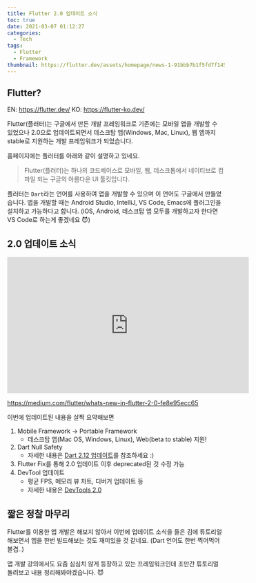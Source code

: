 ```yaml
---
title: Flutter 2.0 업데이트 소식
toc: true
date: 2021-03-07 01:12:27
categories:
  - Tech
tags:
  - Flutter
  - Framework
thumbnail: https://flutter.dev/assets/homepage/news-1-91bbb7b1f5fd7f145f357fe153b11b757f48f773823bb12efa3b2272ef7b2f67.png
---
```


## Flutter?

EN: <https://flutter.dev/>
KO: <https://flutter-ko.dev/>

Flutter(플러터)는 구글에서 만든 개발 프레임워크로 기존에는 모바일 앱을 개발할 수 있었으나 2.0으로 업데이트되면서 데스크탑 앱(Windows, Mac, Linux), 웹 앱까지 stable로 지원하는 개발 프레임워크가 되었습니다.

홈페이지에는 플러터를 아래와 같이 설명하고 있네요.

> Flutter(플러터)는 하나의 코드베이스로 모바일, 웹, 데스크톱에서 네이티브로 컴파일 되는 구글의 아름다운 UI 툴킷입니다.

플러터는 `Dart`라는 언어를 사용하여 앱을 개발할 수 있으며 이 언어도 구글에서 만들었습니다.
앱을 개발할 때는 Android Studio, IntelliJ, VS Code, Emacs에 플러그인을 설치하고 가능하다고 합니다.
(iOS, Android, 데스크탑 앱 모두를 개발하고자 한다면 VS Code로 하는게 좋겠네요 😈)

## 2.0 업데이트 소식

<iframe width="560" height="315" src="https://www.youtube.com/embed/IdrCyS7EF8M" frameborder="0" allow="accelerometer; autoplay; clipboard-write; encrypted-media; gyroscope; picture-in-picture" allowfullscreen></iframe>

<https://medium.com/flutter/whats-new-in-flutter-2-0-fe8e95ecc65>

이번에 업데이트된 내용을 살짝 요약해보면

1. Mobile Framework -> Portable Framework
    - 데스크탑 앱(Mac OS, Windows, Linux), Web(beta to stable) 지원!
2. Dart Null Safety
    - 자세한 내용은 [Dart 2.12 업데이트](https://medium.com/dartlang/announcing-dart-2-12-499a6e689c87)를 참조하세요 :)
3. Flutter Fix를 통해 2.0 업데이트 이후 deprecated된 것 수정 가능
4. DevTool 업데이트
    - 평균 FPS, 메모리 뷰 차트, 디버거 업데이트 등
    - 자세한 내용은 [DevTools 2.0](https://groups.google.com/g/flutter-announce/c/0xQhJR4nQbI?pli=1)

## 짧은 정찰 마무리

Flutter를 이용한 앱 개발은 해보지 않아서 이번에 업데이트 소식을 들은 김에 튜토리얼해보면서 앱을 한번 빌드해보는 것도 재미있을 것 같네요.
(Dart 언어도 한번 찍어먹어볼겸..)

앱 개발 강의에서도 요즘 심심치 않게 등장하고 있는 프레임워크인데 조만간 튜토리얼 돌려보고 내용 정리해봐야겠습니다. 😈
